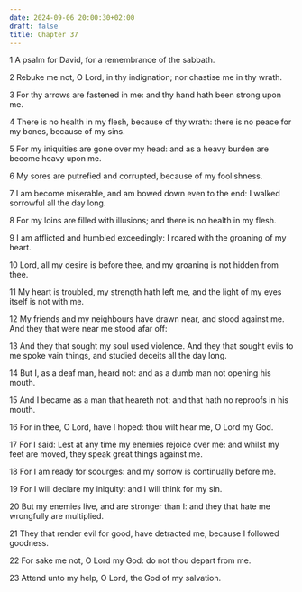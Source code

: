 ```yaml
---
date: 2024-09-06 20:00:30+02:00
draft: false
title: Chapter 37
---
```




1 A psalm for David, for a remembrance of the sabbath.

2 Rebuke me not, O Lord, in thy indignation; nor chastise me in thy wrath.

3 For thy arrows are fastened in me: and thy hand hath been strong upon me.

4 There is no health in my flesh, because of thy wrath: there is no peace for my bones, because of my sins.

5 For my iniquities are gone over my head: and as a heavy burden are become heavy upon me.

6 My sores are putrefied and corrupted, because of my foolishness.

7 I am become miserable, and am bowed down even to the end: I walked sorrowful all the day long.

8 For my loins are filled with illusions; and there is no health in my flesh.

9 I am afflicted and humbled exceedingly: I roared with the groaning of my heart.

10 Lord, all my desire is before thee, and my groaning is not hidden from thee.

11 My heart is troubled, my strength hath left me, and the light of my eyes itself is not with me.

12 My friends and my neighbours have drawn near, and stood against me. And they that were near me stood afar off:

13 And they that sought my soul used violence. And they that sought evils to me spoke vain things, and studied deceits all the day long.

14 But I, as a deaf man, heard not: and as a dumb man not opening his mouth.

15 And I became as a man that heareth not: and that hath no reproofs in his mouth.

16 For in thee, O Lord, have I hoped: thou wilt hear me, O Lord my God.

17 For I said: Lest at any time my enemies rejoice over me: and whilst my feet are moved, they speak great things against me.

18 For I am ready for scourges: and my sorrow is continually before me.

19 For I will declare my iniquity: and I will think for my sin.

20 But my enemies live, and are stronger than I: and they that hate me wrongfully are multiplied.

21 They that render evil for good, have detracted me, because I followed goodness.

22 For sake me not, O Lord my God: do not thou depart from me.

23 Attend unto my help, O Lord, the God of my salvation.

